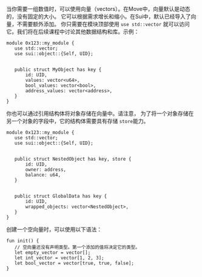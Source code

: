 当你需要一组数值时，可以使用向量（vectors）。在Move中，向量默认是动态的，没有固定的大小。
它可以根据需求增长和缩小。在Sui中，默认已经导入了向量，不需要额外添加。
你只需要在模块顶部使用 `use std::vector` 就可以访问它。我们将在后续课程中讨论其他数据结构和库。示例：

````move
module 0x123::my_module {
   use std::vector;
   use sui::object::{Self, UID};


   public struct MyObject has key {
       id: UID,
       values: vector<u64>,
       bool_values: vector<bool>,
       address_values: vector<address>,
   }
}
````
你也可以通过引用结构体将对象存储在向量中。请注意，
为了将一个对象存储在另一个对象的字段中，它的结构体需要具有存储 `store`能力。

````move
module 0x123::my_module {
   use std::vector;
   use sui::object::{Self, UID};


   public struct NestedObject has key, store {
       id: UID,
       owner: address,
       balance: u64,
   }


   public struct GlobalData has key {
       id: UID,
       wrapped_objects: vector<NestedObject>,
   }
}
````
创建一个空向量时，可以使用以下语法：

````move
fun init() {
   // 空向量还没有声明类型。第一个添加的值将决定它的类型。
   let empty_vector = vector[];
   let int_vector = vector[1, 2, 3];
   let bool_vector = vector[true, true, false];
}
````